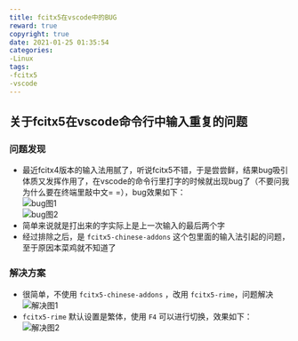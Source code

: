 ```yaml
---
title: fcitx5在vscode中的BUG
reward: true
copyright: true
date: 2021-01-25 01:35:54
categories:
-Linux
tags:
-fcitx5
-vscode
---
```


## 关于fcitx5在vscode命令行中输入重复的问题  
### 问题发现
- 最近fcitx4版本的输入法用腻了，听说fcitx5不错，于是尝尝鲜，结果bug吸引体质又发挥作用了，在vscode的命令行里打字的时候就出现bug了（不要问我为什么要在终端里敲中文= =），bug效果如下：  
![bug图1](https://blog-1257162717.cos.ap-shanghai.myqcloud.com/fcitx5%E5%9C%A8vscode%E4%B8%AD%E7%9A%84BUG/1.png)  
![bug图2](https://blog-1257162717.cos.ap-shanghai.myqcloud.com/fcitx5%E5%9C%A8vscode%E4%B8%AD%E7%9A%84BUG/2.png)  
- 简单来说就是打出来的字实际上是上一次输入的最后两个字  
- 经过排除之后，是 `fcitx5-chinese-addons` 这个包里面的输入法引起的问题，至于原因本菜鸡就不知道了  

### 解决方案  
- 很简单，不使用 `fcitx5-chinese-addons` ，改用 `fcitx5-rime`，问题解决
![解决图1](https://blog-1257162717.cos.ap-shanghai.myqcloud.com/fcitx5%E5%9C%A8vscode%E4%B8%AD%E7%9A%84BUG/3.png)
- `fcitx5-rime` 默认设置是繁体，使用 `F4` 可以进行切换，效果如下：  
![解决图2](https://blog-1257162717.cos.ap-shanghai.myqcloud.com/fcitx5%E5%9C%A8vscode%E4%B8%AD%E7%9A%84BUG/4.png)